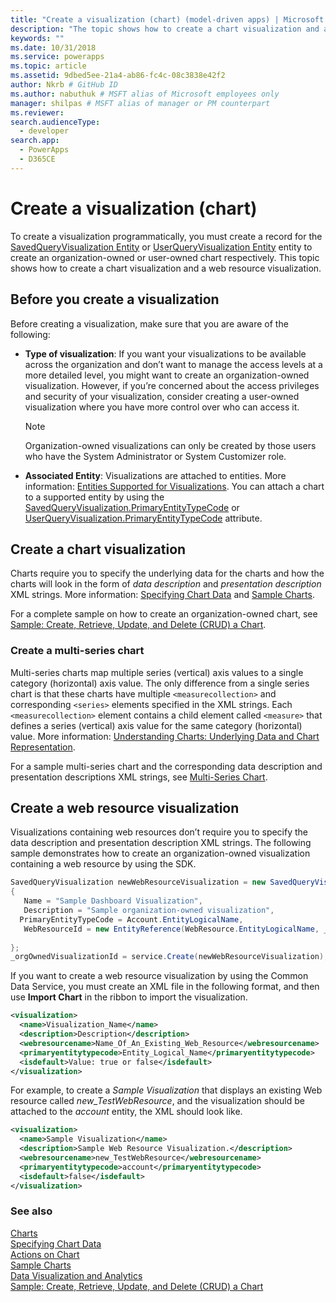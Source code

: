 ```yaml
---
title: "Create a visualization (chart) (model-driven apps) | Microsoft Docs" # Intent and product brand in a unique string of 43-59 chars including spaces"
description: "The topic shows how to create a chart visualization and a web resource visualization." # 115-145 characters including spaces. This abstract displays in the search result."
keywords: ""
ms.date: 10/31/2018
ms.service: powerapps
ms.topic: article
ms.assetid: 9dbed5ee-21a4-ab86-fc4c-08c3838e42f2
author: Nkrb # GitHub ID
ms.author: nabuthuk # MSFT alias of Microsoft employees only
manager: shilpas # MSFT alias of manager or PM counterpart
ms.reviewer: 
search.audienceType: 
  - developer
search.app: 
  - PowerApps
  - D365CE
---
```


# Create a visualization (chart)

To create a visualization programmatically, you must create a record for the [SavedQueryVisualization Entity](../common-data-service/reference/entities/savedqueryvisualization.md) or [UserQueryVisualization Entity](../common-data-service/reference/entities/userqueryvisualization.md) entity to create an organization-owned or user-owned chart respectively. This topic shows how to create a chart visualization and a web resource visualization.  
  
<a name="Before"></a>   

## Before you create a visualization  

 Before creating a visualization, make sure that you are aware of the following:  
  
- **Type of visualization**: If you want your visualizations to be available across the organization and don’t want to manage the access levels at a more detailed level, you might want to create an organization-owned visualization. However, if you’re concerned about the access privileges and security of your visualization, consider creating a user-owned visualization where you have more control over who can access it.  
  
    > [!NOTE]
    >  Organization-owned visualizations can only be created by those users who have the System Administrator or System Customizer role.  
  
- **Associated Entity**: Visualizations are attached to entities. More information: [Entities Supported for Visualizations](view-data-with-visualizations-charts.md#SupportedVisualizationEntities). You can attach a chart to a supported entity by using the [SavedQueryVisualization.PrimaryEntityTypeCode](../common-data-service/reference/entities/savedqueryvisualization.md#BKMK_PrimaryEntityTypeCode) or [UserQueryVisualization.PrimaryEntityTypeCode](../common-data-service/reference/entities/userqueryvisualization.md#BKMK_PrimaryEntityTypeCode) attribute.  
  
<a name="CreateChart"></a>   

## Create a chart visualization  

 Charts require you to specify the underlying data for the charts and how the charts will look in the form of *data description* and *presentation description* XML strings. More information: [Specifying Chart Data](understand-charts-underlying-data-chart-representation.md) and [Sample Charts](sample-charts.md).  
  
 For a complete sample on how to create an organization-owned chart, see [Sample: Create, Retrieve, Update, and Delete (CRUD) a Chart](https://github.com/microsoft/PowerApps-Samples/tree/master/cds/orgsvc/C%23/CRUDOperationsChart). 
  
### Create a multi-series chart  

 Multi-series charts map multiple series (vertical) axis values to a single category (horizontal) axis value. The only difference from a single series chart is that these charts have multiple `<measurecollection>` and corresponding `<series>` elements specified in the XML strings. Each `<measurecollection>` element contains a child element called `<measure>` that defines a series (vertical) axis value for the same category (horizontal) value. More information: [Understanding Charts: Underlying Data and Chart Representation](understand-charts-underlying-data-chart-representation.md).  
  
 For a sample multi-series chart and the corresponding data description and presentation descriptions XML strings, see [Multi-Series Chart](sample-charts.md#multi-series-chart).
  
<a name="CreateWRVisualization"></a>   

## Create a web resource visualization  

 Visualizations containing web resources don’t require you to specify the data description and presentation description XML strings. The following sample demonstrates how to create an organization-owned visualization containing a web resource by using the SDK.  
  
```csharp  
SavedQueryVisualization newWebResourceVisualization = new SavedQueryVisualization()  
{  
   Name = "Sample Dashboard Visualization",  
   Description = "Sample organization-owned visualization",  
  PrimaryEntityTypeCode = Account.EntityLogicalName,  
   WebResourceId = new EntityReference(WebResource.EntityLogicalName, _webResourceId))  
  
};  
_orgOwnedVisualizationId = service.Create(newWebResourceVisualization);  
```  
  
If you want to create a web resource visualization by using the Common Data Service, you must create an XML file in the following format, and then use **Import Chart** in the ribbon to import the visualization.  
  
```xml  
<visualization>  
  <name>Visualization_Name</name>  
  <description>Description</description>  
  <webresourcename>Name_Of_An_Existing_Web_Resource</webresourcename>  
  <primaryentitytypecode>Entity_Logical_Name</primaryentitytypecode>  
  <isdefault>Value: true or false</isdefault>  
</visualization>  
```  
  
For example, to create a *Sample Visualization* that displays an existing Web resource called *new_TestWebResource*, and the visualization should be attached to the *account* entity, the XML should look like.  
  
```xml  
<visualization>  
  <name>Sample Visualization</name>  
  <description>Sample Web Resource Visualization.</description>  
  <webresourcename>new_TestWebResource</webresourcename>  
  <primaryentitytypecode>account</primaryentitytypecode>  
  <isdefault>false</isdefault>  
</visualization>  
```  
  
### See also
 
 [Charts](view-data-with-visualizations-charts.md)   
 [Specifying Chart Data](understand-charts-underlying-data-chart-representation.md)   
 [Actions on Chart](actions-visualizations-charts.md)   
 [Sample Charts](sample-charts.md)   
 [Data Visualization and Analytics](customize-visualizations-dashboards.md)   
 [Sample: Create, Retrieve, Update, and Delete (CRUD) a Chart](https://github.com/microsoft/PowerApps-Samples/tree/master/cds/orgsvc/C%23/CRUDOperationsChart)  
